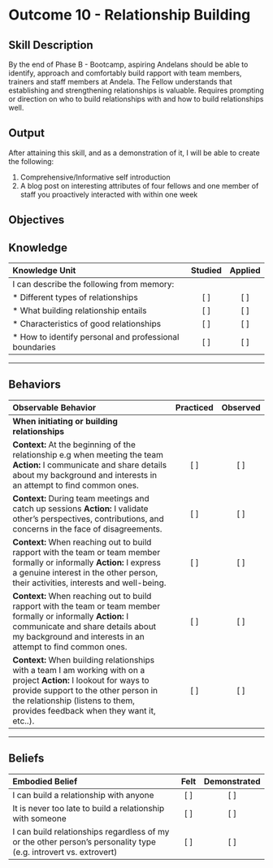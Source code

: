 # Outcome 10 - Relationship Building

**Skill Description**
----------
By the end of Phase B - Bootcamp, aspiring Andelans should be able to identify, approach and comfortably build rapport with team members, trainers and staff members at Andela.
The Fellow understands that establishing and strengthening relationships is valuable. Requires prompting or direction on who to build relationships with and how to build relationships well.


**Output**
----------
After attaining this skill, and as a demonstration of it, I will be able to create the following:

1. Comprehensive/Informative self introduction
2. A blog post on interesting attributes of four fellows and one member of staff you proactively interacted with within one week


**Objectives**
----------

## **Knowledge**


| Knowledge Unit   |      Studied      | Applied |
|:-------------|:------------------:|:--------:|
| I can describe the following from memory: | | |
| * Different types of relationships  | [ ] |    [ ] |
| * What building relationship entails | [ ] |    [ ] |
| * Characteristics of good relationships  | [ ] |    [ ] |
| * How to identify personal and professional boundaries  | [ ] |    [ ] |


----------


## **Behaviors**


| Observable Behavior   |      Practiced      | Observed |
|:-------------|:------------------:|:--------:|
|**When initiating or building relationships** | | |
| **Context:** At the beginning of the relationship e.g when meeting the team  **Action:** I communicate and share details about my background and interests in an attempt to find common ones. | [ ] |    [ ] |
| **Context:**  During team meetings and catch up sessions **Action:** I validate other’s perspectives, contributions, and concerns in the face of disagreements. | [ ] |    [ ] |
| **Context:**  When reaching out to build rapport with the team or team member formally or informally **Action:** I express a genuine interest in the other person, their activities, interests and well-being. | [ ] |    [ ] |
| **Context:** When reaching out to build rapport with the team or team member formally or informally **Action:** I communicate and share details about my background and interests in an attempt to find common ones. | [ ] |    [ ] |
| **Context:** When building relationships with a team I am working with on a project **Action:** I lookout for ways to provide support to the other person in the relationship (listens to them, provides feedback when they want it, etc..). | [ ] | [ ] |

----------


## **Beliefs**


| Embodied Belief   |      Felt      | Demonstrated |
|:-------------|:------------------:|:--------:|
| I can build a relationship with anyone |   [ ]   |   [ ] |
| It is never too late to build a relationship with someone |   [ ]   |   [ ] |
| I can build relationships regardless of my or the other person’s personality type (e.g. introvert vs. extrovert) |   [ ]   |   [ ] |
